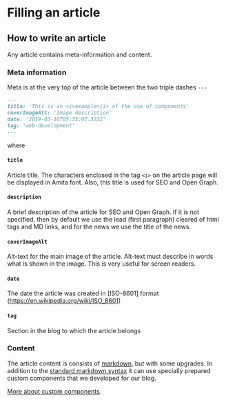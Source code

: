 # Filling an article

## How to write an article
Any article contains meta-information and content.

### Meta information
Meta is at the very top of the article between the two triple dashes `---`
```md
---
title: 'This is an <i>example</i> of the use of components'
coverImageAlt: 'Image description'
date: '2019-03-16T05:35:07.322Z'
tag: 'web-development'
---
```
where

#### `title`
Article title. The characters enclosed in the tag `<i>` on the article page will be displayed in Amita font.
Also, this title is used for SEO and Open Graph.

#### `description`
A brief description of the article for SEO and Open Graph. If it is not specified, then by default we use the lead (first paragraph) cleared of html tags and MD links, and for the news we use the title of the news.

#### `coverImageAlt`
Alt-text for the main image of the article. Alt-text must describe in words what is shown in the image.
This is very useful for screen readers.

#### `date`
The date the article was created in [ISO-8601] format (https://en.wikipedia.org/wiki/ISO_8601)

#### `tag`
Section in the blog to which the article belongs

### Content
The article content is consists of [markdown](https://www.markdownguide.org/getting-started/#whats-markdown), but with some upgrades.
In addition to the [standard markdown syntax](https://www.markdownguide.org/basic-syntax/)
it can use specially prepared custom components that we developed for our blog.

[More about custom components](./COMPONENTS.md).
